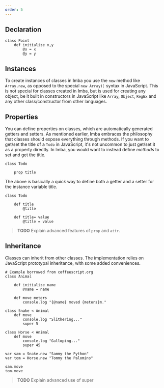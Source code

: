 ```yaml
---
order: 5
---
```


## Declaration

```imba
class Point
    def initialize x,y
        @x = x
        @y = y
```

## Instances

To create instances of classes in Imba you use the `new` method like `Array.new`, as opposed to the special `new Array()` syntax in JavaScript. This is not special for classes created in Imba, but is used for creating any object, be it built in constructors in JavaScript like `Array`, `Object`, `RegEx` and any other class/constructor from other languages.

## Properties

You can define properties on classes, which are automatically generated getters and setters. As mentioned earlier, Imba embraces the philosophy that classes should expose everything through methods. If you want to get/set the title of a `Todo` in JavaScript, it's not uncommon to just get/set it as a property directly. In Imba, you would want to instead define *methods* to set and get the title.

```imba
class Todo

    prop title

```

The above is basically a quick way to define both a getter and a setter for the instance variable title.

```imba
class Todo

    def title
        @title

    def title= value
        @title = value

```

> **TODO** Explain advanced features of `prop` and `attr`.

## Inheritance

Classes can inherit from other classes. The implementation relies on JavaScript prototypal inheritance, with some added conveniences.

```imba
# Example borrowed from coffeescript.org
class Animal

    def initialize name
        @name = name

    def move meters
        console.log "{@name} moved {meters}m."

class Snake < Animal
    def move
        console.log "Slithering..."
        super 5

class Horse < Animal
    def move
        console.log "Galloping..."
        super 45

var sam = Snake.new "Sammy the Python"
var tom = Horse.new "Tommy the Palomino"

sam.move
tom.move
```

> **TODO** Explain advanced use of super